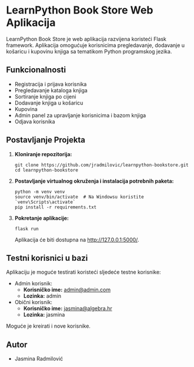 # LearnPython Book Store Web Aplikacija

LearnPython Book Store je web aplikacija razvijena koristeći Flask framework. 
Aplikacija omogućuje korisnicima pregledavanje, dodavanje u košaricu i kupovinu knjiga sa 
tematikom Python programskog jezika.

## Funkcionalnosti

- Registracija i prijava korisnika
- Pregledavanje kataloga knjiga
- Sortiranje knjiga po cijeni
- Dodavanje knjiga u košaricu
- Kupovina
- Admin panel za upravljanje korisnicima i bazom knjiga
- Odjava korisnika

## Postavljanje Projekta

1. **Kloniranje repozitorija:**
   ```
   git clone https://github.com/jradmilovic/learnpython-bookstore.git
   cd learnpython-bookstore
   ```
2. **Postavljanje virtualnog okruženja i instalacija potrebnih paketa:**
   ```
   python -m venv venv
   source venv/bin/activate  # Na Windowsu koristite `venv\Scripts\activate`
   pip install -r requirements.txt
   ```
3. **Pokretanje aplikacije:**
   ```
   flask run
   ```
   Aplikacija će biti dostupna na http://127.0.0.1:5000/.

## Testni korisnici u bazi

Aplikaciju je moguće testirati koristeći sljedeće testne korisnike:
- Admin korisnik:
  - **Korisničko ime:** admin@admin.com
  - **Lozinka:** admin
- Obični korisnik:
  - **Korisničko ime:** jasmina@algebra.hr
  - **Lozinka:** jasmina

Moguće je kreirati i nove korisnike.

## Autor
- Jasmina Radmilović
